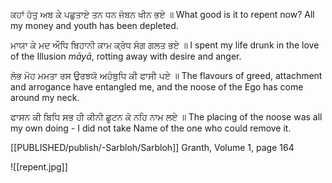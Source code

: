 ਕਹਾਂ ਹੋਤੁ ਅਬ ਕੇ ਪਛੁਤਾਏ ਤਨ ਧਨ ਜੋਬਨ ਖੀਨ ਭਏ ॥
What good is it to repent now? All my money and youth has been depleted.

ਮਾਯਾ ਕੇ ਮਦ ਔਧਿ ਬਿਹਾਨੀ ਕਾਮ ਕ੍ਰੋਧ ਸੰਗ ਗਲਤ ਭਏ ॥
I spent my life drunk in the love of the Illusion *māyā*, rotting away with desire and anger.

ਲੋਭ ਮੋਹ ਮਮਤਾ ਰਸ ਉਰਝਯੋ ਅਹੰਬੁਧਿ ਕੀ ਫਾਸੀ ਪਏ ॥
The flavours of greed, attachment and arrogance have entangled me, and the noose of the Ego has come around my neck.

ਫਾਸਨ ਕੀ ਬਿਧਿ ਸਭ ਹੀ ਕੀਨੀ ਛੂਟਨ ਕੋ ਨਹਿ ਨਾਮ ਲਏ ॥
The placing of the noose was all my own doing - I did not take Name of the one who could remove it.

[[PUBLISHED/publish/-Sarbloh/Sarbloh]] Granth, Volume 1, page 164

![[repent.jpg]]